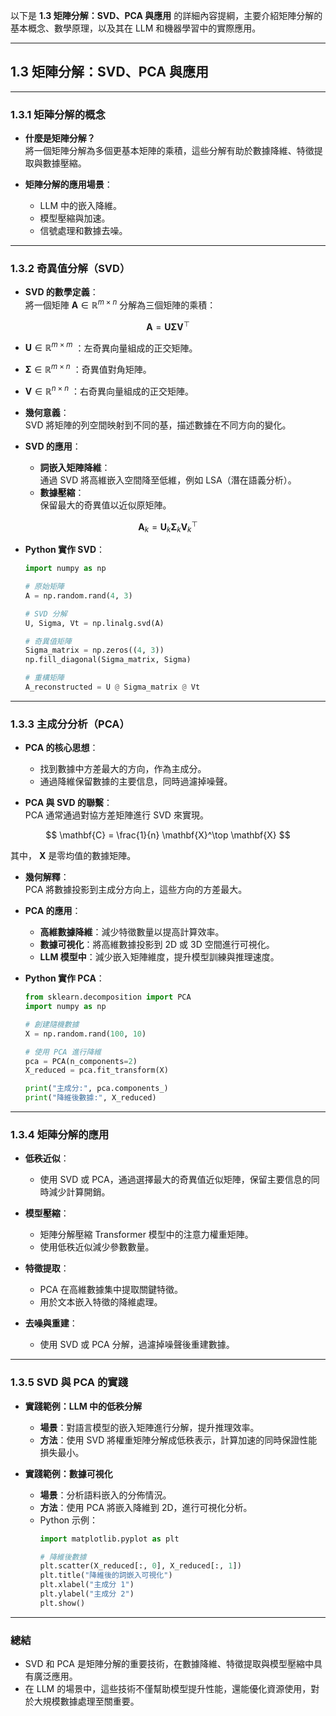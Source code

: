 以下是 **1.3 矩陣分解：SVD、PCA 與應用** 的詳細內容提綱，主要介紹矩陣分解的基本概念、數學原理，以及其在 LLM 和機器學習中的實際應用。

---

## **1.3 矩陣分解：SVD、PCA 與應用**

---

### **1.3.1 矩陣分解的概念**
- **什麼是矩陣分解？**  
  將一個矩陣分解為多個更基本矩陣的乘積，這些分解有助於數據降維、特徵提取與數據壓縮。
  
- **矩陣分解的應用場景**：  
  - LLM 中的嵌入降維。  
  - 模型壓縮與加速。  
  - 信號處理和數據去噪。

---

### **1.3.2 奇異值分解（SVD）**
- **SVD 的數學定義**：  
  將一個矩陣  $\mathbf{A} \in \mathbb{R}^{m \times n}$  分解為三個矩陣的乘積：  

$$
  \mathbf{A} = \mathbf{U} \mathbf{\Sigma} \mathbf{V}^\top
$$
  
  -  $\mathbf{U} \in \mathbb{R}^{m \times m}$ ：左奇異向量組成的正交矩陣。  
  -  $\mathbf{\Sigma} \in \mathbb{R}^{m \times n}$ ：奇異值對角矩陣。  
  -  $\mathbf{V} \in \mathbb{R}^{n \times n}$ ：右奇異向量組成的正交矩陣。

- **幾何意義**：  
  SVD 將矩陣的列空間映射到不同的基，描述數據在不同方向的變化。

- **SVD 的應用**：  
  - **詞嵌入矩陣降維**：  
    通過 SVD 將高維嵌入空間降至低維，例如 LSA（潛在語義分析）。  
  - **數據壓縮**：  
    保留最大的奇異值以近似原矩陣。  

$$
    \mathbf{A}_k = \mathbf{U}_k \mathbf{\Sigma}_k \mathbf{V}_k^\top
$$


- **Python 實作 SVD**：  
  ```python
  import numpy as np

  # 原始矩陣
  A = np.random.rand(4, 3)

  # SVD 分解
  U, Sigma, Vt = np.linalg.svd(A)

  # 奇異值矩陣
  Sigma_matrix = np.zeros((4, 3))
  np.fill_diagonal(Sigma_matrix, Sigma)

  # 重構矩陣
  A_reconstructed = U @ Sigma_matrix @ Vt
  ```

---

### **1.3.3 主成分分析（PCA）**
- **PCA 的核心思想**：  
  - 找到數據中方差最大的方向，作為主成分。  
  - 通過降維保留數據的主要信息，同時過濾掉噪聲。

- **PCA 與 SVD 的聯繫**：  
  PCA 通常通過對協方差矩陣進行 SVD 來實現。  

$$
  \mathbf{C} = \frac{1}{n} \mathbf{X}^\top \mathbf{X}
$$
  
  其中， $\mathbf{X}$  是零均值的數據矩陣。

- **幾何解釋**：  
  PCA 將數據投影到主成分方向上，這些方向的方差最大。

- **PCA 的應用**：  
  - **高維數據降維**：減少特徵數量以提高計算效率。  
  - **數據可視化**：將高維數據投影到 2D 或 3D 空間進行可視化。  
  - **LLM 模型中**：減少嵌入矩陣維度，提升模型訓練與推理速度。

- **Python 實作 PCA**：  
  ```python
  from sklearn.decomposition import PCA
  import numpy as np

  # 創建隨機數據
  X = np.random.rand(100, 10)

  # 使用 PCA 進行降維
  pca = PCA(n_components=2)
  X_reduced = pca.fit_transform(X)

  print("主成分:", pca.components_)
  print("降維後數據:", X_reduced)
  ```

---

### **1.3.4 矩陣分解的應用**
- **低秩近似**：  
  - 使用 SVD 或 PCA，通過選擇最大的奇異值近似矩陣，保留主要信息的同時減少計算開銷。  

- **模型壓縮**：  
  - 矩陣分解壓縮 Transformer 模型中的注意力權重矩陣。  
  - 使用低秩近似減少參數數量。  

- **特徵提取**：  
  - PCA 在高維數據集中提取關鍵特徵。  
  - 用於文本嵌入特徵的降維處理。  

- **去噪與重建**：  
  - 使用 SVD 或 PCA 分解，過濾掉噪聲後重建數據。

---

### **1.3.5 SVD 與 PCA 的實踐**
- **實踐範例：LLM 中的低秩分解**  
  - **場景**：對語言模型的嵌入矩陣進行分解，提升推理效率。  
  - **方法**：使用 SVD 將權重矩陣分解成低秩表示，計算加速的同時保證性能損失最小。

- **實踐範例：數據可視化**  
  - **場景**：分析語料嵌入的分佈情況。  
  - **方法**：使用 PCA 將嵌入降維到 2D，進行可視化分析。  
  - Python 示例：  
    ```python
    import matplotlib.pyplot as plt

    # 降維後數據
    plt.scatter(X_reduced[:, 0], X_reduced[:, 1])
    plt.title("降維後的詞嵌入可視化")
    plt.xlabel("主成分 1")
    plt.ylabel("主成分 2")
    plt.show()
    ```

---

### **總結**
- SVD 和 PCA 是矩陣分解的重要技術，在數據降維、特徵提取與模型壓縮中具有廣泛應用。  
- 在 LLM 的場景中，這些技術不僅幫助模型提升性能，還能優化資源使用，對於大規模數據處理至關重要。

